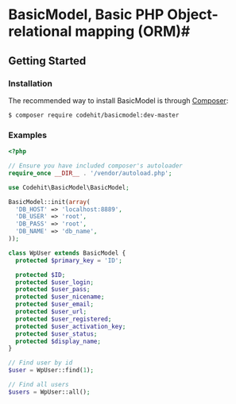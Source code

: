 # BasicModel, Basic PHP Object-relational mapping (ORM)#

## Getting Started ##

### Installation ###

The recommended way to install BasicModel is through [Composer](http://getcomposer.org):
```
$ composer require codehit/basicmodel:dev-master
```

### Examples ###

```php
<?php 

// Ensure you have included composer's autoloader  
require_once __DIR__ . '/vendor/autoload.php';

use Codehit\BasicModel\BasicModel;

BasicModel::init(array(
  'DB_HOST' => 'localhost:8889',
  'DB_USER' => 'root',
  'DB_PASS' => 'root',
  'DB_NAME' => 'db_name',
));

class WpUser extends BasicModel {
  protected $primary_key = 'ID';

  protected $ID;
  protected $user_login;
  protected $user_pass;
  protected $user_nicename;
  protected $user_email;
  protected $user_url;
  protected $user_registered;
  protected $user_activation_key;
  protected $user_status;
  protected $display_name;
}

// Find user by id
$user = WpUser::find(1);

// Find all users
$users = WpUser::all();
```